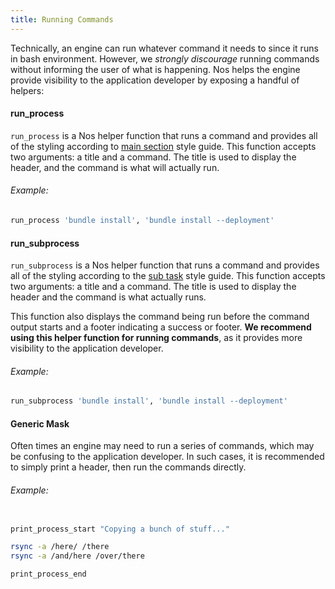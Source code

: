 ```yaml
---
title: Running Commands
---
```


Technically, an engine can run whatever command it needs to since it runs in bash environment. However, we *strongly discourage* running commands without informing the user of what is happening. Nos helps the engine provide visibility to the application developer by exposing a handful of helpers:

#### run_process

`run_process` is a Nos helper function that runs a command and provides all of the styling according to [main section](/engines/style-guide/#main-section-with-child-process-output) style guide. This function accepts two arguments: a title and a command. The title is used to display the header, and the command is what will actually run.

###### Example:
```bash
run_process 'bundle install', 'bundle install --deployment'
```

#### run_subprocess

`run_subprocess` is a Nos helper function that runs a command and provides all of the styling according to the [sub task](/engines/style-guide/#sub-tasks-with-success-failure-status) style guide. This function accepts two arguments: a title and a command. The title is used to display the header and the command is what actually runs.

This function also displays the command being run before the command output starts and a footer indicating a success or footer. **We recommend using this helper function for running commands**, as it provides more visibility to the application developer.

###### Example:
```bash
run_subprocess 'bundle install', 'bundle install --deployment'
```

#### Generic Mask

Often times an engine may need to run a series of commands, which may be confusing to the application developer. In such cases, it is recommended to simply print a header, then run the commands directly.

###### Example:
```bash

print_process_start "Copying a bunch of stuff..."

rsync -a /here/ /there
rsync -a /and/here /over/there

print_process_end

```

